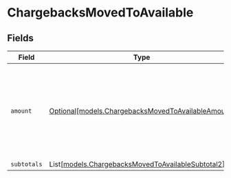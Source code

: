 # ChargebacksMovedToAvailable


## Fields

| Field                                                                                                  | Type                                                                                                   | Required                                                                                               | Description                                                                                            |
| ------------------------------------------------------------------------------------------------------ | ------------------------------------------------------------------------------------------------------ | ------------------------------------------------------------------------------------------------------ | ------------------------------------------------------------------------------------------------------ |
| `amount`                                                                                               | [Optional[models.ChargebacksMovedToAvailableAmount]](../models/chargebacksmovedtoavailableamount.md)   | :heavy_minus_sign:                                                                                     | In v2 endpoints, monetary amounts are represented as objects with a `currency` and `value` field.      |
| `subtotals`                                                                                            | List[[models.ChargebacksMovedToAvailableSubtotal2](../models/chargebacksmovedtoavailablesubtotal2.md)] | :heavy_minus_sign:                                                                                     | N/A                                                                                                    |